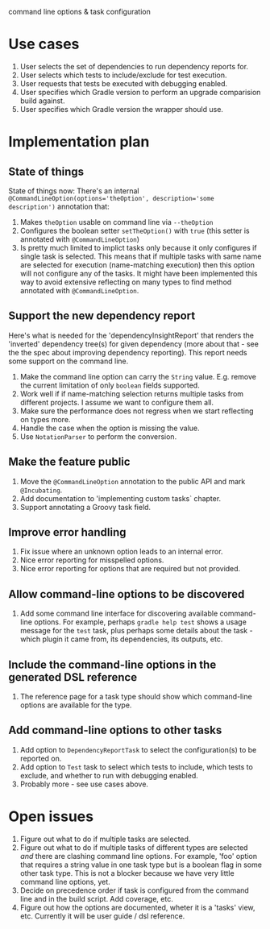 command line options & task configuration

# Use cases

1. User selects the set of dependencies to run dependency reports for.
2. User selects which tests to include/exclude for test execution.
3. User requests that tests be executed with debugging enabled.
4. User specifies which Gradle version to perform an upgrade comparision build against.
5. User specifies which Gradle version the wrapper should use.

# Implementation plan

## State of things

State of things now: There's an internal `@CommandLineOption(options='theOption', description='some description')` annotation that:

1. Makes `theOption` usable on command line via `--theOption`
2. Configures the boolean setter `setTheOption()` with `true` (this setter is annotated with `@CommandLineOption`)
3. Is pretty much limited to implict tasks only because it only configures if single task is selected.
This means that if multiple tasks with same name are selected for execution (name-matching execution) then this option will not configure any of the tasks.
It might have been implemented this way to avoid extensive reflecting on many types to find method annotated with `@CommandLineOption`.

## Support the new dependency report

Here's what is needed for the 'dependencyInsightReport' that renders the 'inverted' dependency tree(s) for given dependency (more about that - see the the spec about improving dependency reporting).
This report needs some support on the command line.

1. Make the command line option can carry the `String` value. E.g. remove the current limitation of only `boolean` fields supported.
2. Work well if if name-matching selection returns multiple tasks from different projects. I assume we want to configure them all.
3. Make sure the performance does not regress when we start reflecting on types more.
4. Handle the case when the option is missing the value.
5. Use `NotationParser` to perform the conversion.

## Make the feature public

1. Move the `@CommandLineOption` annotation to the public API and mark `@Incubating`.
2. Add documentation to 'implementing custom tasks` chapter.
3. Support annotating a Groovy task field.

## Improve error handling

1. Fix issue where an unknown option leads to an internal error.
2. Nice error reporting for misspelled options.
3. Nice error reporting for options that are required but not provided.

## Allow command-line options to be discovered

1. Add some command line interface for discovering available command-line options. For example, perhaps `gradle help test` shows a usage message for the `test` task, plus perhaps some
   details about the task - which plugin it came from, its dependencies, its outputs, etc.

## Include the command-line options in the generated DSL reference

1. The reference page for a task type should show which command-line options are available for the type.

## Add command-line options to other tasks

1. Add option to `DependencyReportTask` to select the configuration(s) to be reported on.
2. Add option to `Test` task to select which tests to include, which tests to exclude, and whether to run with debugging enabled.
3. Probably more - see use cases above.

# Open issues

1. Figure out what to do if multiple tasks are selected.
2. Figure out what to do if multiple tasks of different types are selected *and* there are clashing command line options.
For example, 'foo' option that requires a string value in one task type but is a boolean flag in some other task type.
This is not a blocker because we have very little command line options, yet.
3. Decide on precedence order if task is configured from the command line and in the build script. Add coverage, etc.
4. Figure out how the options are documented, wheter it is a 'tasks' view, etc. Currently it will be user guide / dsl reference.
